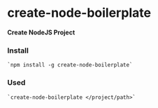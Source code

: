 # create-node-boilerplate

**Create NodeJS Project**

### Install
    `npm install -g create-node-boilerplate`

### Used
    `create-node-boilerplate </project/path>`